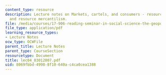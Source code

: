 ```yaml
---
content_type: resource
description: Lecture notes on Markets, cartels, and consumers - resource nationalism
  and resource mercantilism.
file: /media/courses/17-906-reading-seminar-in-social-science-the-geopolitics-and-geoeconomics-of-global-energy-spring-2007/8069fbbd49988f10640ac4ca0cea1388_lec04_03012007.pdf
file_type: application/pdf
learning_resource_types:
- Lecture Notes
ocw_type: OCWFile
parent_title: Lecture Notes
parent_type: CourseSection
resourcetype: Document
title: lec04_03012007.pdf
uid: 8069fbbd-4998-8f10-640a-c4ca0cea1388
---
```

